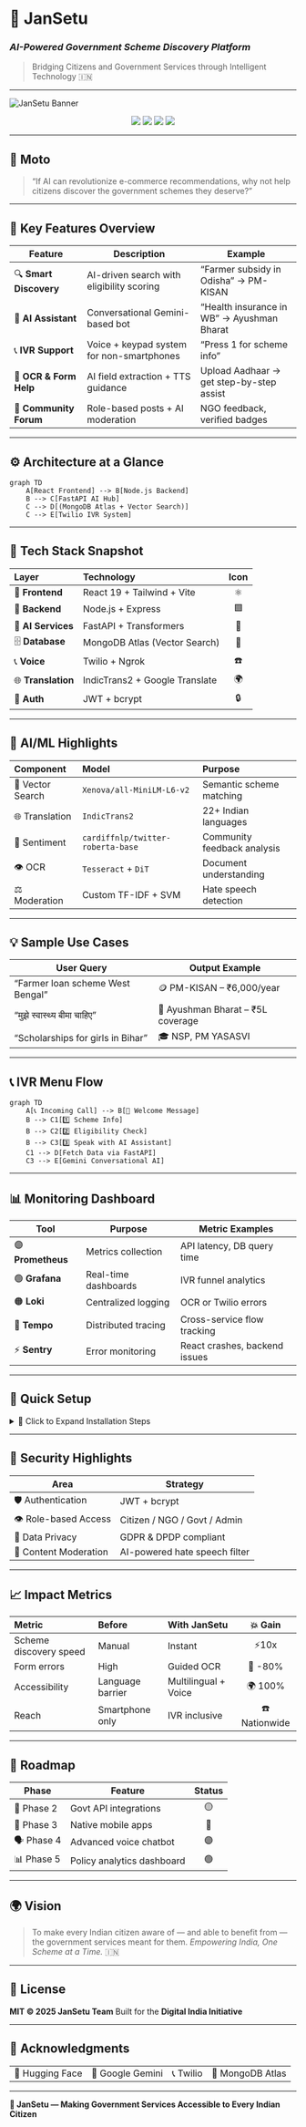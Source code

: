# 🪷 **JanSetu**

### _AI-Powered Government Scheme Discovery Platform_

> Bridging Citizens and Government Services through Intelligent Technology 🇮🇳

---

![JanSetu Banner](https://via.placeholder.com/1200x300?text=JanSetu+-+AI+for+Government+Schemes)

<p align="center">
  <img src="https://img.shields.io/badge/Version-1.0.0-blue?style=for-the-badge"/>
  <img src="https://img.shields.io/badge/Status-Building%20Digital%20India-green?style=for-the-badge"/>
  <img src="https://img.shields.io/badge/AI-Powered-orange?style=for-the-badge"/>
  <img src="https://img.shields.io/badge/License-MIT-yellow?style=for-the-badge"/>
</p>

---

## 🎯 **Moto**

> “If AI can revolutionize e-commerce recommendations, why not help citizens discover the government schemes they deserve?”

---

## 🧩 **Key Features Overview**

| Feature                | Description                               | Example                                    |
| ---------------------- | ----------------------------------------- | ------------------------------------------ |
| 🔍 **Smart Discovery** | AI-driven search with eligibility scoring | “Farmer subsidy in Odisha” → PM-KISAN      |
| 🤖 **AI Assistant**    | Conversational Gemini-based bot           | “Health insurance in WB” → Ayushman Bharat |
| 📞 **IVR Support**     | Voice + keypad system for non-smartphones | “Press 1 for scheme info”                  |
| 📄 **OCR & Form Help** | AI field extraction + TTS guidance        | Upload Aadhaar → get step-by-step assist   |
| 👥 **Community Forum** | Role-based posts + AI moderation          | NGO feedback, verified badges              |

---

## ⚙️ **Architecture at a Glance**

```mermaid
graph TD
    A[React Frontend] --> B[Node.js Backend]
    B --> C[FastAPI AI Hub]
    C --> D[(MongoDB Atlas + Vector Search)]
    C --> E[Twilio IVR System]
```

---

## 🚀 **Tech Stack Snapshot**

| Layer              | Technology                     | Icon |
| :----------------- | :----------------------------- | :--: |
| 🎨 **Frontend**    | React 19 + Tailwind + Vite     |  ⚛️  |
| 🔧 **Backend**     | Node.js + Express              |  🟩  |
| 🧠 **AI Services** | FastAPI + Transformers         |  🤖  |
| 🗄️ **Database**    | MongoDB Atlas (Vector Search)  |  🍃  |
| 📞 **Voice**       | Twilio + Ngrok                 |  ☎️  |
| 🌐 **Translation** | IndicTrans2 + Google Translate |  🌍  |
| 🔐 **Auth**        | JWT + bcrypt                   |  🔒  |

---

## 🧠 **AI/ML Highlights**

| Component        | Model                             | Purpose                     |
| :--------------- | :-------------------------------- | :-------------------------- |
| 🧭 Vector Search | `Xenova/all-MiniLM-L6-v2`         | Semantic scheme matching    |
| 🌐 Translation   | `IndicTrans2`                     | 22+ Indian languages        |
| 💬 Sentiment     | `cardiffnlp/twitter-roberta-base` | Community feedback analysis |
| 👁️ OCR           | `Tesseract` + `DiT`               | Document understanding      |
| ⚖️ Moderation    | Custom TF-IDF + SVM               | Hate speech detection       |

---

## 💡 **Sample Use Cases**

| User Query                        | Output Example                    |
| --------------------------------- | --------------------------------- |
| “Farmer loan scheme West Bengal”  | 🪙 PM-KISAN – ₹6,000/year         |
| “मुझे स्वास्थ्य बीमा चाहिए”       | 🏥 Ayushman Bharat – ₹5L coverage |
| “Scholarships for girls in Bihar” | 🎓 NSP, PM YASASVI                |

---

## 📞 **IVR Menu Flow**

```mermaid
graph TD
    A[📞 Incoming Call] --> B[🎵 Welcome Message]
    B --> C1[1️⃣ Scheme Info]
    B --> C2[2️⃣ Eligibility Check]
    B --> C3[3️⃣ Speak with AI Assistant]
    C1 --> D[Fetch Data via FastAPI]
    C3 --> E[Gemini Conversational AI]
```

---

## 📊 **Monitoring Dashboard**

| Tool              | Purpose              | Metric Examples               |
| ----------------- | -------------------- | ----------------------------- |
| 🟣 **Prometheus** | Metrics collection   | API latency, DB query time    |
| 🟢 **Grafana**    | Real-time dashboards | IVR funnel analytics          |
| 🟠 **Loki**       | Centralized logging  | OCR or Twilio errors          |
| 🔵 **Tempo**      | Distributed tracing  | Cross-service flow tracking   |
| ⚡ **Sentry**     | Error monitoring     | React crashes, backend issues |

---

## 🧱 **Quick Setup**

<details>
<summary>🧩 Click to Expand Installation Steps</summary>

### 1️⃣ **Backend**

```bash
cd backend
npm install
npm run dev
```

### 2️⃣ **Frontend**

```bash
cd frontend
npm install
npm run dev
```

### 3️⃣ **AI Services**

```bash
cd fastAPI
pip install -r requirements.txt
uvicorn app.main:app --reload
```

### 4️⃣ **IVR**

```bash
ngrok http 8000
# Update Twilio webhook to Ngrok URL
```

</details>

---

## 🔐 **Security Highlights**

| Area                  | Strategy                      |
| --------------------- | ----------------------------- |
| 🛡️ Authentication     | JWT + bcrypt                  |
| 👁️ Role-based Access  | Citizen / NGO / Govt / Admin  |
| 📜 Data Privacy       | GDPR & DPDP compliant         |
| 🚫 Content Moderation | AI-powered hate speech filter |

---

## 📈 **Impact Metrics**

| Metric                 | Before           | With JanSetu         |    💥 Gain    |
| :--------------------- | :--------------- | :------------------- | :-----------: |
| Scheme discovery speed | Manual           | Instant              |     ⚡10x     |
| Form errors            | High             | Guided OCR           |    🧾 -80%    |
| Accessibility          | Language barrier | Multilingual + Voice |    🌍 100%    |
| Reach                  | Smartphone only  | IVR inclusive        | ☎️ Nationwide |

---

## 🧭 **Roadmap**

| Phase      | Feature                    | Status |
| ---------- | -------------------------- | :----: |
| 🔮 Phase 2 | Govt API integrations      |   🟡   |
| 📱 Phase 3 | Native mobile apps         |   🔵   |
| 🗣️ Phase 4 | Advanced voice chatbot     |   🟣   |
| 📊 Phase 5 | Policy analytics dashboard |   🟢   |

---

## 🌍 **Vision**

> To make every Indian citizen aware of — and able to benefit from — the government services meant for them.
> _Empowering India, One Scheme at a Time._ 🇮🇳

---

## 🧾 **License**

**MIT © 2025 JanSetu Team**
Built for the **Digital India Initiative**

---

## 🙏 **Acknowledgments**

<table>
<tr>
<td>🤖 Hugging Face</td><td>🧠 Google Gemini</td><td>📞 Twilio</td><td>🍃 MongoDB Atlas</td>
</tr>
</table>

---

**🚀 JanSetu — Making Government Services Accessible to Every Indian Citizen**

